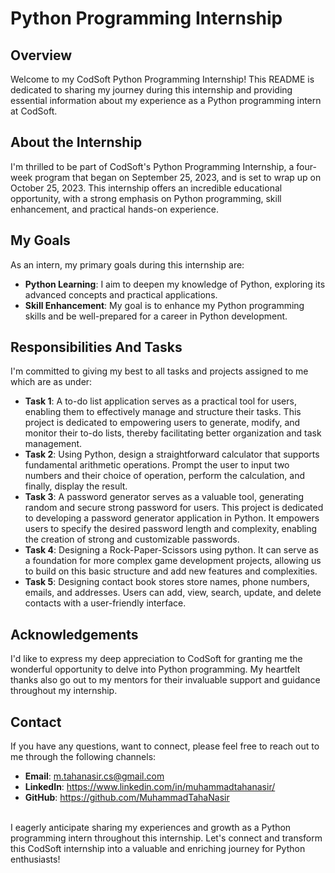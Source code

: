 # Python Programming Internship

## Overview

Welcome to my CodSoft Python Programming Internship! This README is dedicated to sharing my journey during this internship and providing essential information about my experience as a Python programming intern at CodSoft.

## About the Internship

I'm thrilled to be part of CodSoft's Python Programming Internship, a four-week program that began on September 25, 2023, and is set to wrap up on October 25, 2023. This internship offers an incredible educational opportunity, with a strong emphasis on Python programming, skill enhancement, and practical hands-on experience.

## My Goals

As an intern, my primary goals during this internship are:

- **Python Learning**: I aim to deepen my knowledge of Python, exploring its advanced concepts and practical applications.
- **Skill Enhancement**: My goal is to enhance my Python programming skills and be well-prepared for a career in Python development.

## Responsibilities And Tasks

I'm committed to giving my best to all tasks and projects assigned to me which are as under: 
<br>
- **Task 1**: A to-do list application serves as a practical tool for users, enabling them to effectively manage and structure their tasks. This project is dedicated to empowering users to generate, modify, and monitor their to-do lists, thereby facilitating better organization and task management.
- **Task 2**: Using Python, design a straightforward calculator that supports fundamental arithmetic operations. Prompt the user to input two numbers and their choice of operation, perform the calculation, and finally, display the result.
- **Task 3**: A password generator serves as a valuable tool, generating random and secure strong password for users. This project is dedicated to developing a password generator application in Python. It empowers users to specify the desired password length and complexity, enabling the creation of strong and customizable passwords.
- **Task 4**: Designing a Rock-Paper-Scissors using python. It can serve as a foundation for more complex game development projects, allowing us to build on this basic structure and add new features and complexities.
- **Task 5**: Designing contact book stores store names, phone numbers, emails, and addresses. Users can add, view, search, update, and delete contacts with a user-friendly interface.


## Acknowledgements

I'd like to express my deep appreciation to CodSoft for granting me the wonderful opportunity to delve into Python programming. My heartfelt thanks also go out to my mentors for their invaluable support and guidance throughout my internship.

## Contact

If you have any questions, want to connect, please feel free to reach out to me through the following channels:

- **Email**: m.tahanasir.cs@gmail.com
- **LinkedIn**: https://www.linkedin.com/in/muhammadtahanasir/
- **GitHub**: https://github.com/MuhammadTahaNasir
<br>
I eagerly anticipate sharing my experiences and growth as a Python programming intern throughout this internship. Let's connect and transform this CodSoft internship into a valuable and enriching journey for Python enthusiasts!
